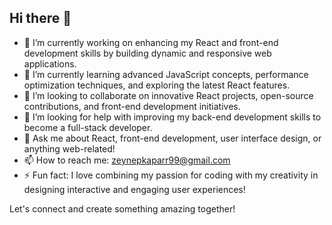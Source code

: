 ## Hi there 👋
 
- 🔭 I’m currently working on enhancing my React and front-end development skills by building dynamic and responsive web applications.
- 🌱 I’m currently learning advanced JavaScript concepts, performance optimization techniques, and exploring the latest React features.
- 👯 I’m looking to collaborate on innovative React projects, open-source contributions, and front-end development initiatives.
- 🤔 I’m looking for help with improving my back-end development skills to become a full-stack developer.
- 💬 Ask me about React, front-end development, user interface design, or anything web-related!
- 📫 How to reach me: [zeynepkaparr99@gmail.com](mailto:email@example.com)
- ⚡ Fun fact: I love combining my passion for coding with my creativity in designing interactive and engaging user experiences!

Let's connect and create something amazing together!

